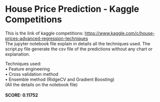 # House Price Prediction - Kaggle Competitions

This is the link of kaggle competitions: https://www.kaggle.com/c/house-prices-advanced-regression-techniques </br>
The jupyter notebook file explain in details all the techniques used. The script.py file generate the csv file of the predictions without any chart or explanation.

Techniques used: </br>
• Feature engineering </br>
• Cross validation method </br>
• Ensemble method (RidgeCV and Gradient Boosting) </br>
(All the details on the notebook file) </br>
</br> **SCORE: 0.11752**
